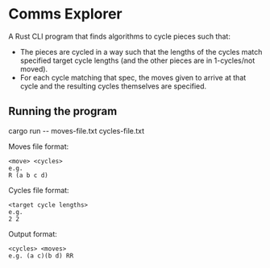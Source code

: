 # Comms Explorer

A Rust CLI program that finds algorithms to cycle pieces such that:
- The pieces are cycled in a way such that the lengths of the cycles match specified target cycle lengths (and the other pieces are in 1-cycles/not moved).
- For each cycle matching that spec, the moves given to arrive at that cycle and the resulting cycles themselves are specified.

## Running the program
cargo run -- moves-file.txt cycles-file.txt

Moves file format:
```
<move> <cycles>
e.g.
R (a b c d)
```

Cycles file format:
```
<target cycle lengths>
e.g.
2 2
```

Output format:
```
<cycles> <moves>
e.g. (a c)(b d) RR
```

